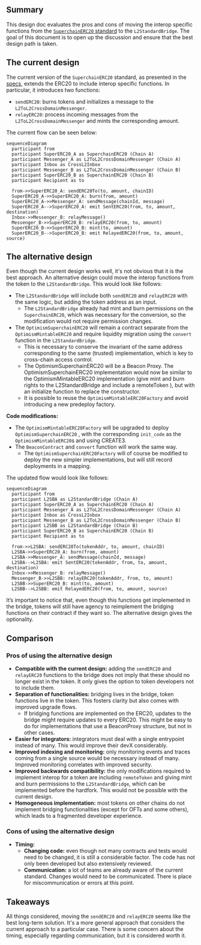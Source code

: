 ## Summary

This design doc evaluates the pros and cons of moving the interop specific functions from the [`SuperchainERC20` standard](https://github.com/ethereum-optimism/specs/blob/main/specs/interop/token-bridging.md) to the `L2StandardBridge`. The goal of this document is to open up the discussion and ensure that the best design path is taken.

## The current design

The current version of the `SuperchainERC20` standard, as presented in the [specs](https://github.com/ethereum-optimism/specs/blob/main/specs/interop/token-bridging.md), extends the ERC20 to include interop specific functions. In particular, it introduces two functions: 

- `sendERC20`: burns tokens and initializes a message to the `L2ToL2CrossDomainMessenger`.
- `relayERC20`: process incoming messages from the `L2ToL2CrossDomainMessenger` and mints the corresponding amount.

The current flow can be seen below:

```mermaid
sequenceDiagram
  participant from
  participant SuperERC20_A as SuperchainERC20 (Chain A)
  participant Messenger_A as L2ToL2CrossDomainMessenger (Chain A)
  participant Inbox as CrossL2Inbox
  participant Messenger_B as L2ToL2CrossDomainMessenger (Chain B)
  participant SuperERC20_B as SuperchainERC20 (Chain B)
  participant Recipient as to

  from->>SuperERC20_A: sendERC20To(to, amount, chainID)
  SuperERC20_A->>SuperERC20_A: burn(from, amount)
  SuperERC20_A->>Messenger_A: sendMessage(chainId, message)
  SuperERC20_A-->SuperERC20_A: emit SentERC20(from, to, amount, destination)
  Inbox->>Messenger_B: relayMessage()
  Messenger_B->>SuperERC20_B: relayERC20(from, to, amount)
  SuperERC20_B->>SuperERC20_B: mint(to, amount)
  SuperERC20_B-->SuperERC20_B: emit RelayedERC20(from, to, amount, source)

```

## The alternative design

Even though the current design works well, it's not obvious that it is the best approach. An alternative design could move the interop functions from the token to the `L2StandardBridge`.
This would look like follows:

- The `L2StandardBridge` will include both `sendERC20` and `relayERC20` with the same logic, but adding the token address as an input.
    - The `L2StandardBridge` already had mint and burn permissions on the `SuperchainERC20`,  which was necessary for the conversion, so the modification would not require permission changes.
- The `OptimismSuperchainERC20` will remain a contract separate from the `OptimismMintableERC20` and require liquidity migration using the `convert` function in the `L2StandardBridge`.
    - This is necessary to conserve the invariant of the same address corresponding to the same (trusted) implementation, which is key to cross-chain access control.
    - The OptimismSuperchainERC20 will be a Beacon Proxy. The OptimismSuperchainERC20 implementation would now be similar to the OptimismMintableERC20 implementation (give mint and burn rights to the L2StandardBridge and include a remoteToken ), but with an initialize function to replace the constructor.
    - It is possible to reuse the `OptimismMintableERC20Factory` and avoid introducing a new predeploy factory.

**Code modifications:**

- The `OptimismMintableERC20Factory` will be upgraded to deploy `OptimismSuperchainERC20` , with the corresponding `init_code` as the `OptimismMintableERC20`s and using CREATE3.
- The `BeaconContract` and `convert` function will work the same way.
    - The `OptimismSuperchainERC20Factory` will of course be modified to deploy the new simpler implementations, but will still record deployments in a mapping.

The updated flow would look like follows:

```mermaid
sequenceDiagram
  participant from
  participant L2SBA as L2StandardBridge (Chain A)
  participant SuperERC20_A as SuperchainERC20 (Chain A)
  participant Messenger_A as L2ToL2CrossDomainMessenger (Chain A)
  participant Inbox as CrossL2Inbox
  participant Messenger_B as L2ToL2CrossDomainMessenger (Chain B)
  participant L2SBB as L2StandardBridge (Chain B)
  participant SuperERC20_B as SuperchainERC20 (Chain B)
  participant Recipient as to

  from->>L2SBA: sendERC20To(tokenAddr, to, amount, chainID)
  L2SBA->>SuperERC20_A: burn(from, amount)
  L2SBA->>Messenger_A: sendMessage(chainId, message)
  L2SBA-->L2SBA: emit SentERC20(tokenAddr, from, to, amount, destination)
  Inbox->>Messenger_B: relayMessage()
  Messenger_B->>L2SBB: relayERC20(tokenAddr, from, to, amount)
  L2SBB->>SuperERC20_B: mint(to, amount)
  L2SBB-->L2SBB: emit RelayedERC20(from, to, amount, source)

```

It’s important to notice that, even though this functions get implemented in the bridge, tokens will still have agency to reimplement the bridging functions on their contract if they want so. The alternative design gives the optionality.

## Comparison

### Pros of using the alternative design

- **Compatible with the current design:** adding the `sendERC20` and `relayERC20` functions to the bridge does not imply that these should no longer exist in the token. It only gives the option to token developers not to include them.
- **Separation of functionalities:** bridging lives in the bridge, token functions live in the token. This fosters clarity but also comes with improved upgrade flows.
    - If bridging functions are implemented on the ERC20, updates to the bridge might require updates to every ERC20. This might be easy to do for implementations that use a BeaconProxy structure, but not in other cases.
- **Easier for integrators:** integrators must deal with a single entrypoint instead of many. This would improve their devX considerably.
- **Improved indexing and monitoring:** only monitoring events and traces coming from a single source would be necessary instead of many. Improved monitoring correlates with improved security.
- **Improved backwards compatibility:** the only modifications required to implement interop for a token are including `remoteToken` and giving mint and burn permissions to the `L2StandardBridge`, which can be implemented before the hardfork. This would not be possible with the current design. 
- **Homogeneous implementation:** most tokens on other chains do not implement bridging functionalities (except for OFTs and some others), which leads to a fragmented developer experience.

### Cons of using the alternative design

- **Timing:**
    - **Changing code:** even though not many contracts and tests would need to be changed, it is still a considerable factor. The code has not only been developed but also extensively reviewed.
    - **Communication:** a lot of teams are already aware of the current standard. Changes would need to be communicated. There is place for miscommunication or errors at this point.

## Takeaways

All things considered, moving the `sendERC20` and `relayERC20` seems like the best long-term solution. It's a more general approach that considers the current approach to a particular case.
There is some concern about the timing, especially regarding communication, but it is considered worth it.